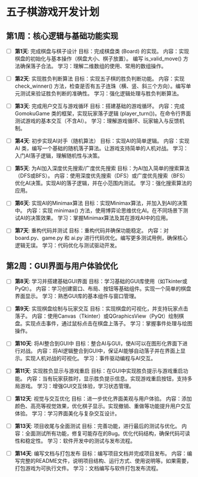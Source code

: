 # 五子棋游戏开发计划

## 第1周：核心逻辑与基础功能实现

- [ ] **第1天**: 完成棋盘与棋子设计
    目标：完成棋盘类 (Board) 的实现。
    内容：实现棋盘的初始化与基本操作（棋盘大小、棋子放置）。
    编写 is_valid_move() 方法确保落子合法。
    学习：理解二维数组的使用、常用的数组操作。

- [ ] **第2天**: 实现胜负判断算法
    目标：实现五子棋的胜负判断功能。
    内容：实现 check_winner() 方法，检查是否有五子连珠（横、竖、斜三个方向）。编写单元测试来验证胜负判断的准确性。
    学习：强化逻辑处理与胜负判断算法。

- [ ] **第3天**: 完成用户交互与游戏循环
    目标：搭建基础的游戏循环。
    内容：完成 GomokuGame 类的框架，实现玩家落子逻辑 (player_turn())。在命令行界面测试游戏的基本交互（不含AI）。
    学习：理解游戏循环、玩家输入与反馈机制。

- [ ] **第4天**: 初步实现AI对手（随机算法）
    目标：实现AI的简单逻辑。
    内容：实现 AI 类，编写一个基础的随机落子算法。让游戏支持简单的人机对战。
    学习：入门AI落子逻辑，理解随机性与决策。

- [ ] **第5天**: 为AI加入深度优先搜索/广度优先搜索
    目标：为AI加入简单的搜索算法（DFS或BFS）。
    内容：使用深度优先搜索（DFS）或广度优先搜索（BFS）优化AI决策。实现AI的落子逻辑，并在小范围内测试。
    学习：强化搜索算法的应用。

- [ ] **第6天**: 实现AI的Minimax算法
    目标：实现Minimax算法，并加入到AI的决策中。
    内容：实现 minimax() 方法，使用博弈论思维优化AI。在不同场景下测试AI的决策效果。
    学习：掌握Minimax算法及其在游戏AI中的应用。

- [ ] **第7天**: 重构代码并测试
    目标：重构代码并确保功能稳定。
    内容：对 board.py、game.py 和 ai.py 进行代码优化。编写更多测试用例，确保核心逻辑无误。
    学习：代码优化与测试驱动开发。

## 第2周：GUI界面与用户体验优化

- [ ] **第8天**: 学习并搭建基础GUI界面
    目标：学习基础的GUI库使用（如Tkinter或PyQt）。
    内容：学习创建窗口、布局、按钮等基础组件。实现一个简单的棋盘界面显示。
    学习：熟悉GUI库的基本组件与窗口管理。

- [ ] **第9天**: 实现棋盘绘制与玩家交互
    目标：实现棋盘的可视化，并支持玩家点击落子。
    内容：使用Canvas（Tkinter）或QGraphicsView（PyQt）绘制棋盘。实现点击事件，通过鼠标点击在棋盘上落子。
    学习：掌握事件处理与绘图操作。

- [ ] **第10天**: 将AI整合到GUI中
    目标：整合AI与GUI，使AI可以在图形化界面下进行对战。
    内容：将AI逻辑整合到GUI中，保证AI能够自动落子并在界面上显示。实现人机对战的可视化。
    学习：事件驱动编程与AI交互。

- [ ] **第11天**: 实现胜负显示与游戏重启
    目标：在GUI中实现胜负提示与游戏重启功能。
    内容：当有玩家获胜时，显示胜负提示信息。实现游戏重启按钮，支持多局游戏。
    学习：增强GUI交互体验，学习状态管理。

- [ ] **第12天**: 视觉与交互优化
    目标：进一步优化界面美观与用户体验。
    内容：添加颜色、高亮等视觉效果，优化棋子显示。实现撤销、重做等功能提升用户交互体验。
    学习：学习界面美化与复杂交互设计。

- [ ] **第13天**: 项目收尾与全面测试
    目标：完善功能，进行最后的测试与优化。
    内容：全面测试所有功能，修复可能存在的Bug。优化代码结构，确保代码可读性和稳定性。
    学习：软件开发中的测试与发布流程。

- [ ] **第14天**: 编写文档与打包发布
    目标：编写项目文档并完成项目发布。
    内容：编写完整的README文件，说明项目结构、运行方式、使用说明等。如果需要，打包游戏为可执行文件。
    学习：文档编写与软件打包发布流程。
